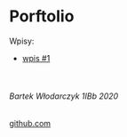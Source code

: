 # Porftolio

Wpisy:
 - [wpis #1](https://bewu-ib.github.io/portfolio/wpisy/wpis_1.html)


<br/>

###### Bartek Włodarczyk 1IBb 2020
[github.com](https://github.com/bewu-ib/portfolio)
